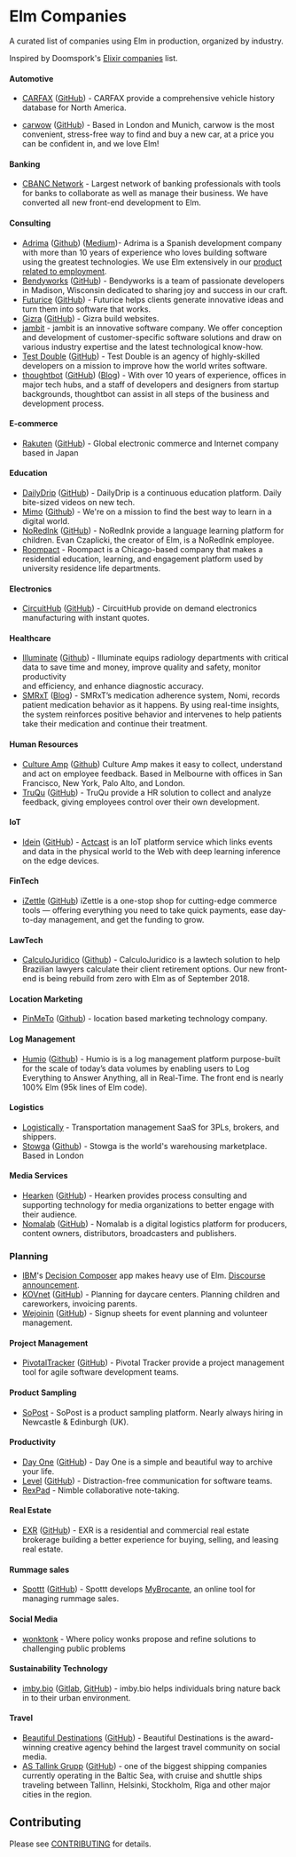 # Elm Companies

A curated list of companies using Elm in production, organized by industry.

Inspired by Doomspork's [Elixir companies][elixir-companies] list.

[elixir-companies]: https://github.com/doomspork/elixir-companies

#### Automotive

* [CARFAX](https://www.carfax.com/)
  ([GitHub](https://github.com/CARFAX)) - CARFAX provide a comprehensive
  vehicle history database for North America.

* [carwow](https://www.carwow.co.uk/) ([GitHub](https://github.com/carwow)) -
  Based in London and Munich, carwow is the most convenient, stress-free way to
  find and buy a new car, at a price you can be confident in, and we love Elm!

#### Banking

* [CBANC Network](https://www.cbancnetwork.com) - Largest network of banking
  professionals with tools for banks to collaborate as well as manage their
  business. We have converted all new front-end development to Elm.

#### Consulting

* [Adrima](https://adrima.es)
  ([Github](https://github.com/AdrianRibao))
  ([Medium](https://medium.com/@adrian_ribao))-
  Adrima is a Spanish development company with more than 10 years of experience
  who loves building software using the greatest technologies. We use Elm
  extensively in our [product related to employment](https://empleo.digital).
* [Bendyworks](https://bendyworks.com)
  ([GitHub](https://github.com/bendyworks)) - Bendyworks is a team of passionate
  developers in Madison, Wisconsin dedicated to sharing joy and success in our
  craft.
* [Futurice](http://futurice.com/)
  ([GitHub](https://github.com/futurice)) -
  Futurice helps clients generate innovative ideas and turn them into
  software that works.
* [Gizra](http://www.gizra.com/)
  ([GitHub](https://github.com/Gizra)) -
  Gizra build websites.
* [jambit](https://jambit.com) -
  jambit is an innovative software company. We offer conception and development
  of customer-specific software solutions and draw on various industry
  expertise and the latest technological know-how.
* [Test Double](http://testdouble.com)
  ([GitHub](https://github.com/testdouble)) - Test Double is an agency
  of highly-skilled developers on a mission to improve how the world
  writes software.
* [thoughtbot](https://thoughtbot.com/services/elm)
  ([GitHub](https://github.com/thoughtbot))
  ([Blog](https://robots.thoughtbot.com/tags/elm)) -
  With over 10 years of experience, offices in major tech hubs, and a staff of
  developers and designers from startup backgrounds, thoughtbot can assist in
  all steps of the business and development process.

#### E-commerce

* [Rakuten](https://global.rakuten.com/corp/)
  ([GitHub](https://rakutentech.github.io/)) - Global electronic commerce and
  Internet company based in Japan

#### Education

* [DailyDrip](https://www.dailydrip.com/)
  ([GitHub](https://github.com/dailydrip)) -
  DailyDrip is a continuous education platform.  Daily bite-sized videos on new tech.
* [Mimo](https://getmimo.com)
  ([Github](https://github.com/getmimo)) -
  We're on a mission to find the best way to learn in a digital world.
* [NoRedInk](https://www.noredink.com/)
  ([GitHub](https://github.com/NoRedInk)) -
  NoRedInk provide a language learning platform for children. Evan Czaplicki,
  the creator of Elm, is a NoRedInk employee.
* [Roompact](https://roompact.com/) -
  Roompact is a Chicago-based company that makes a residential education,
  learning, and engagement platform used by university residence life
  departments.


#### Electronics

* [CircuitHub](https://circuithub.com/)
  ([GitHub](https://github.com/circuithub)) - CircuitHub provide on demand
  electronics manufacturing with instant quotes.

#### Healthcare
* [Illuminate](https://www.goilluminate.com) ([Github](https://github.com/GoIlluminate)) -
  Illuminate equips radiology departments with critical data to save time 
  and money, improve quality and safety, monitor productivity     
  and efficiency, and enhance diagnostic accuracy.
* [SMRxT](https://nomiadherence.com/)
  ([Blog](https://engineering.smrxt.com/)) - SMRxT’s medication adherence
  system, Nomi, records patient medication behavior as it happens. By using
  real-time insights, the system reinforces positive behavior and intervenes
  to help patients take their medication and continue their treatment.


#### Human Resources
* [Culture Amp](https://cultureamp.com) ([Github](https://github.com/cultureamp))
  Culture Amp makes it easy to collect, understand and act on employee feedback.
  Based in Melbourne with offices in San Francisco, New York, Palo Alto, and London.
* [TruQu](https://truqu.com/)
  ([GitHub](https://github.com/truqu)) -
  TruQu provide a HR solution to collect and analyze feedback, giving
  employees control over their own development.

#### IoT

* [Idein](https://idein.jp/) ([GitHub](https://github.com/Idein)) -
  [Actcast](https://actcast.io/) is an IoT platform service which links events
  and data in the physical world to the Web with deep learning inference on the
  edge devices.

#### FinTech

* [iZettle](https://www.izettle.com) ([GitHub](https://github.com/iZettle))
  iZettle is a one-stop shop for cutting-edge commerce tools — offering
  everything you need to take quick payments, ease day-to-day management,
  and get the funding to grow.

#### LawTech

* [CalculoJuridico](https://calculojuridico.com.br/) 
([Github](https://github.com/CalculoJuridico)) - CalculoJuridico is a lawtech
solution to help Brazilian lawyers calculate their client retirement options.
Our new front-end is being rebuild from zero with Elm as of September 2018.

#### Location Marketing

* [PinMeTo](http://www.pinmeto.com)
  ([Github](https://github.com/PinMeTo)) - location based marketing technology
  company.

#### Log Management

* [Humio](https://www.humio.com/)
   ([Github](https://github.com/humio)) - Humio is is a log management platform 
   purpose-built for the scale of today’s data volumes by enabling users to Log 
   Everything to Answer Anything, all in Real-Time. The front end is nearly 100% 
   Elm (95k lines of Elm code). 

#### Logistics

* [Logistically](https://logisticallyinc.com) - Transportation management
  SaaS for 3PLs, brokers, and shippers.
* [Stowga](https://www.stowga.com)
  ([Github](https://github.com/stowga)) - Stowga is the world's warehousing marketplace. Based in London


#### Media Services

* [Hearken](https://www.wearehearken.com)
  ([GitHub](https://github.com/wearehearken/)) - Hearken provides process
  consulting and supporting technology for media organizations to better
  engage with their audience.
* [Nomalab](https://www.nomalab.com)
  ([GitHub](https://github.com/nomalab/)) - Nomalab is a digital logistics
  platform for producers, content owners, distributors, broadcasters and
  publishers.

### Planning

* [IBM]'s [Decision Composer] app makes heavy use of Elm.
  [Discourse announcement](IBM-Discourse).
* [KOVnet](http://www.kovnet.nl)
  ([GitHub](https://github.com/kdvnet)) - Planning for daycare centers.
  Planning children and careworkers, invoicing parents.
* [Wejoinin](https://www.wejoinin.com)
  ([GitHub](https://github.com/wejoinin)) - Signup sheets for event planning
  and volunteer management.

[IBM]: https://www.ibm.com/au-en/
[Decision Composer]: https://decision-composer.ibm.com/
[IBM-Discourse]: https://discourse.elm-lang.org/t/ibm-releases-elm-powered-app/2364


#### Project Management

* [PivotalTracker](https://www.pivotaltracker.com/)
  ([GitHub](https://github.com/pivotaltracker)) -
  Pivotal Tracker provide a project management tool for agile software
  development teams.


#### Product Sampling

* [SoPost](https://www.sopost.com/) - SoPost is a product sampling platform.
Nearly always hiring in Newcastle & Edinburgh (UK).


#### Productivity

* [Day One](https://www.dayoneapp.com/)
  ([GitHub](https://github.com/bloom)) -
  Day One is a simple and beautiful way to archive your life.
* [Level](https://level.app) ([GitHub](https://github.com/levelhq/level)) - 
  Distraction-free communication for software teams.
* [RexPad](https://www.rexpad.com/) -
  Nimble collaborative note-taking.


#### Real Estate

* [EXR](https://www.exrny.com/)
  ([GitHub](https://github.com/exrny)) - EXR is a residential and commercial
  real estate brokerage building a better experience for buying, selling,
  and leasing real estate.


#### Rummage sales

* [Spottt](https://spottt.fr/)
  ([GitHub](https://github.com/spottt)) - Spottt develops
  [MyBrocante](https://mybrocante.fr), an online tool for managing rummage
  sales.

#### Social Media

* [wonktonk](https://wonktonk.com/) - Where policy wonks propose and refine
  solutions to challenging public problems

#### Sustainability Technology

* [imby.bio](http://imby.bio/)
  ([Gitlab](https://gitlab.com/imby.bio), [GitHub](https://github.com/imbybio/)) -
  imby.bio helps individuals bring nature back in to their urban environment.


#### Travel

* [Beautiful Destinations](http://www.beautifuldestinations.com/)
  ([GitHub](https://github.com/BeautifulDestinations)) - Beautiful
  Destinations is the award-winning creative agency behind the largest travel
  community on social media.
* [AS Tallink Grupp](https://www.tallink.com/)
  ([GitHub](https://github.com/Tallink)) - one of the biggest shipping
  companies currently operating in the Baltic Sea, with cruise and shuttle
  ships traveling between Tallinn, Helsinki, Stockholm, Riga and other major
  cities in the region.



## Contributing

Please see [CONTRIBUTING](CONTRIBUTING.md) for details.
